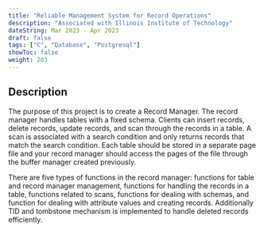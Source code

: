 ```yaml
---
title: "Reliable Management System for Record Operations"
description: "Associated with Illinois Institute of Technology"
dateString: Mar 2023 - Apr 2023
draft: false
tags: ["C", "Database", "Postgresql"]
showToc: false
weight: 203
--- 
```


## Description
The purpose of this project is to create a Record Manager. The record manager handles tables with a fixed schema. Clients can insert records, delete records, update records, and scan through the records in a table. A scan is associated with a search condition and only returns records that match the search condition. Each table should be stored in a separate page file and your record manager should access the pages of the file through the buffer manager created previously. 

There are five types of functions in the record manager: functions for table and record manager management, functions for handling the records in a table, functions related to scans, functions for dealing with schemas, and function for dealing with attribute values and creating records. Additionally TID and tombstone mechanism is implemented to handle deleted records efficiently.